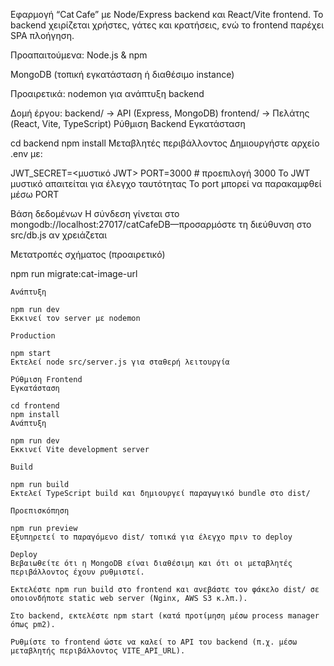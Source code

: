 Εφαρμογή “Cat Cafe” με Node/Express backend και React/Vite frontend. Το backend χειρίζεται χρήστες, γάτες και κρατήσεις, ενώ το frontend παρέχει SPA πλοήγηση.

Προαπαιτούμενα:
Node.js & npm

MongoDB (τοπική εγκατάσταση ή διαθέσιμο instance)

Προαιρετικά: nodemon για ανάπτυξη backend

Δομή έργου:
backend/   -> API (Express, MongoDB)
frontend/  -> Πελάτης (React, Vite, TypeScript)
Ρύθμιση Backend
Εγκατάσταση

cd backend
npm install
Μεταβλητές περιβάλλοντος
Δημιουργήστε αρχείο .env με:

JWT_SECRET=<μυστικό JWT>
PORT=3000        # προεπιλογή 3000
Το JWT μυστικό απαιτείται για έλεγχο ταυτότητας
Το port μπορεί να παρακαμφθεί μέσω PORT

Βάση δεδομένων
Η σύνδεση γίνεται στο mongodb://localhost:27017/catCafeDB—προσαρμόστε τη διεύθυνση στο src/db.js αν χρειάζεται

Μετατροπές σχήματος (προαιρετικό)

npm run migrate:cat-image-url
```​:codex-file-citation[codex-file-citation]{line_range_start=6 line_range_end=10 path=backend/package.json git_url="https://github.com/Zozelle/final-project-cf/blob/main/backend/package.json#L6-L10"}​
Ανάπτυξη

npm run dev
Εκκινεί τον server με nodemon

Production

npm start
Εκτελεί node src/server.js για σταθερή λειτουργία

Ρύθμιση Frontend
Εγκατάσταση

cd frontend
npm install
Ανάπτυξη

npm run dev
Εκκινεί Vite development server

Build

npm run build
Εκτελεί TypeScript build και δημιουργεί παραγωγικό bundle στο dist/

Προεπισκόπηση

npm run preview
Εξυπηρετεί το παραγόμενο dist/ τοπικά για έλεγχο πριν το deploy

Deploy
Βεβαιωθείτε ότι η MongoDB είναι διαθέσιμη και ότι οι μεταβλητές περιβάλλοντος έχουν ρυθμιστεί.

Εκτελέστε npm run build στο frontend και ανεβάστε τον φάκελο dist/ σε οποιονδήποτε static web server (Nginx, AWS S3 κ.λπ.).

Στο backend, εκτελέστε npm start (κατά προτίμηση μέσω process manager όπως pm2).

Ρυθμίστε το frontend ώστε να καλεί το API του backend (π.χ. μέσω μεταβλητής περιβάλλοντος VITE_API_URL).
